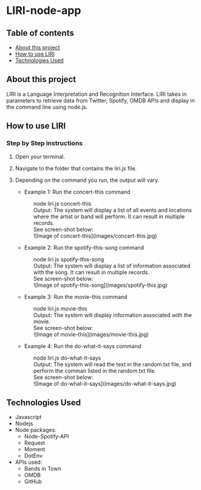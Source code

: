 # LIRI-node-app

## Table of contents

* [About this project](#about-this-project)
* [How to use LIRI](#how-to-use-LIRI)
* [Technologies Used](#technologies)

## <a name="about-this-project"></a> About this project
<p>LIRI is a Language Interpretation and Recognition Interface. LIRI takes in parameters to retrieve data from Twitter, Spotify, OMDB APIs and display in the command line using node.js.</p>


## <a name="how-to-use-LIRI"></a> How to use LIRI

### Step by Step instructions
1. Open your terminal.

2. Navigate to the folder that contains the liri.js file.

3. Depending on the command you run, the output will vary.

    * Example 1: Run the concert-this command
        <ul>node liri.js concert-this <name of artist or band></ul>
        <ul>Output: The system will display a list of all events and locations where the artist or band will perform. It can result in multiple records.</ul>
        <ul>See screen-shot below:</ul>
        <ul>![Image of concert-this](images/concert-this.jpg)</ul>

    * Example 2: Run the spotify-this-song command
        <ul>node liri.js spotify-this-song <name of song></ul>
        <ul>Output: The system will display a list of information associated with the song. It can result in multiple records.</ul> <ul>See screen-shot below:</ul>
        <ul>![Image of spotify-this-song](images/spotify-this.jpg)</ul>

    * Example 3: Run the movie-this command
        <ul>node liri.js movie-this <name of movie></ul>
        <ul>Output: The system will display information associated with the movie.</ul>
        <ul>See screen-shot below:</ul>
        <ul>![Image of movie-this](images/movie-this.jpg)</ul>

    * Example 4: Run the do-what-it-says command
        <ul>node liri.js do-what-it-says</ul>
        <ul>Output: The system will read the text in the random.txt file, and perform the comman listed in the random.txt file.</ul>
        <ul>See screen-shot below:</ul>
        <ul>![Image of do-what-it-says](images/do-what-it-says.jpg)</ul>


## <a name="technologies"></a> Technologies Used
* Javascript
* Nodejs
* Node packages:
    * Node-Spotify-API
    * Request
    * Moment
    * DotEnv
* APIs used:
    * Bands in Town
    * OMDB
    * GitHub